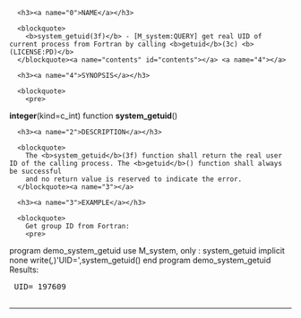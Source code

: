 <?
<body?>
<!DOCTYPE html PUBLIC "-//W3C//DTD XHTML 1.0 Transitional//EN"
    "http://www.w3.org/TR/xhtml1/DTD/xhtml1-transitional.dtd">

<html xmlns="http://www.w3.org/1999/xhtml">
<head>
  <meta name="generator" content="HTML Tidy for Cygwin (vers 25 March 2009), see www.w3.org" />

  <title></title>
</head>

<body>
  <div id="Container">
    <div id="Content">
      <div class="c76"></div><a name="0"></a>

      <h3><a name="0">NAME</a></h3>

      <blockquote>
        <b>system_getuid(3f)</b> - [M_system:QUERY] get real UID of current process from Fortran by calling <b>getuid</b>(3c) <b>(LICENSE:PD)</b>
      </blockquote><a name="contents" id="contents"></a> <a name="4"></a>

      <h3><a name="4">SYNOPSIS</a></h3>

      <blockquote>
        <pre>
<b>integer</b>(kind=c_int) function <b>system_getuid</b>()
</pre>
      </blockquote><a name="2"></a>

      <h3><a name="2">DESCRIPTION</a></h3>

      <blockquote>
        The <b>system_getuid</b>(3f) function shall return the real user ID of the calling process. The <b>getuid</b>() function shall always be successful
        and no return value is reserved to indicate the error.
      </blockquote><a name="3"></a>

      <h3><a name="3">EXAMPLE</a></h3>

      <blockquote>
        Get group ID from Fortran:
        <pre>
   program demo_system_getuid
   use M_system, only : system_getuid
   implicit none
      write(*,*)'UID=',system_getuid()
   end program demo_system_getuid
<br />
</pre>Results:
        <pre>
   UID=      197609
<br />
</pre>
      </blockquote>
      <hr />
    </div>
  </div>
</body>
</html>
